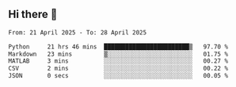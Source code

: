 ## Hi there 👋

<!--
**Bojupi/Bojupi** is a ✨ _special_ ✨ repository because its `README.md` (this file) appears on your GitHub profile.

Here are some ideas to get you started:

- 🔭 I’m currently working on ...
- 🌱 I’m currently learning ...
- 👯 I’m looking to collaborate on ...
- 🤔 I’m looking for help with ...
- 💬 Ask me about ...
- 📫 How to reach me: ...
- 😄 Pronouns: ...
- ⚡ Fun fact: ...
-->

<!--START_SECTION:waka-->

```txt
From: 21 April 2025 - To: 28 April 2025

Python     21 hrs 46 mins  ████████████████████████▒   97.70 %
Markdown   23 mins         ▒░░░░░░░░░░░░░░░░░░░░░░░░   01.75 %
MATLAB     3 mins          ░░░░░░░░░░░░░░░░░░░░░░░░░   00.27 %
CSV        2 mins          ░░░░░░░░░░░░░░░░░░░░░░░░░   00.22 %
JSON       0 secs          ░░░░░░░░░░░░░░░░░░░░░░░░░   00.05 %
```

<!--END_SECTION:waka-->
